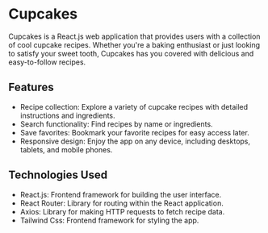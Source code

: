 # Cupcakes

Cupcakes is a React.js web application that provides users with a collection of cool cupcake recipes. Whether you're a baking enthusiast or just looking to satisfy your sweet tooth, Cupcakes has you covered with delicious and easy-to-follow recipes.

## Features

- Recipe collection: Explore a variety of cupcake recipes with detailed instructions and ingredients.
- Search functionality: Find recipes by name or ingredients.
- Save favorites: Bookmark your favorite recipes for easy access later.
- Responsive design: Enjoy the app on any device, including desktops, tablets, and mobile phones.

## Technologies Used

- React.js: Frontend framework for building the user interface.
- React Router: Library for routing within the React application.
- Axios: Library for making HTTP requests to fetch recipe data.
- Tailwind Css: Frontend framework for styling the app.
